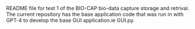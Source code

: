 README file for test 1 of the BIO-CAP bio-data capture storage and retrival. The current repository has the base application code that was run in with GPT-4 to develop the base GUI application.ie GUI.py.
